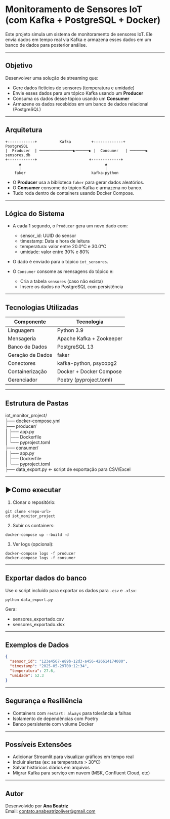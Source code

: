 # Monitoramento de Sensores IoT (com Kafka + PostgreSQL + Docker)

Este projeto simula um sistema de monitoramento de sensores IoT. Ele envia dados em tempo real via Kafka e armazena esses dados em um banco de dados para posterior análise.

---

## Objetivo

Desenvolver uma solução de streaming que:

- Gere dados fictícios de sensores (temperatura e umidade)
- Envie esses dados para um tópico Kafka usando um **Producer**
- Consuma os dados desse tópico usando um **Consumer**
- Armazene os dados recebidos em um banco de dados relacional (PostgreSQL)

---

## Arquitetura

```
+------------+          Kafka         +-------------+         PostgreSQL
|  Producer  | ───────────────▶──────▶ |  Consumer   | ───────▶  sensores.db
+------------+                       +-------------+          
      ▲                                     ▲
      |                                     |
    faker                             kafka-python
```

- O **Producer** usa a biblioteca `faker` para gerar dados aleatórios.
- O **Consumer** consome do tópico Kafka e armazena no banco.
- Tudo roda dentro de containers usando Docker Compose.

---

## Lógica do Sistema

- A cada 1 segundo, o `Producer` gera um novo dado com:
  - sensor_id: UUID do sensor
  - timestamp: Data e hora de leitura
  - temperatura: valor entre 20.0°C e 30.0°C
  - umidade: valor entre 30% e 80%

- O dado é enviado para o tópico `iot_sensores`.

- O `Consumer` consome as mensagens do tópico e:
  - Cria a tabela `sensores` (caso não exista)
  - Insere os dados no PostgreSQL com persistência

---

## Tecnologias Utilizadas

| Componente      | Tecnologia              |
|-----------------|--------------------------|
| Linguagem       | Python 3.9               |
| Mensageria      | Apache Kafka + Zookeeper |
| Banco de Dados  | PostgreSQL 13            |
| Geração de Dados| faker                    |
| Conectores      | kafka-python, psycopg2   |
| Containerização | Docker + Docker Compose  |
| Gerenciador     | Poetry (pyproject.toml)  |

---

## Estrutura de Pastas

iot_monitor_project/  
├── docker-compose.yml  
├── producer/  
│   ├── app.py  
│   ├── Dockerfile  
│   └── pyproject.toml  
├── consumer/  
│   ├── app.py  
│   ├── Dockerfile  
│   └── pyproject.toml  
├── data_export.py  ← script de exportação para CSV/Excel  

---

## ▶Como executar

1. Clonar o repositório:

```
git clone <repo-url>
cd iot_monitor_project
```

2. Subir os containers:

```
docker-compose up --build -d
```

3. Ver logs (opcional):

```
docker-compose logs -f producer
docker-compose logs -f consumer
```

---

## Exportar dados do banco

Use o script incluído para exportar os dados para `.csv` e `.xlsx`:

```
python data_export.py
```

Gera:

- sensores_exportado.csv  
- sensores_exportado.xlsx

---

## Exemplos de Dados

```json
{
  "sensor_id": "123e4567-e89b-12d3-a456-426614174000",
  "timestamp": "2025-05-29T00:12:34",
  "temperatura": 27.6,
  "umidade": 52.3
}
```

---

## Segurança e Resiliência

- Containers com `restart: always` para tolerância a falhas  
- Isolamento de dependências com Poetry  
- Banco persistente com volume Docker

---

## Possíveis Extensões

- Adicionar Streamlit para visualizar gráficos em tempo real  
- Incluir alertas (ex: se temperatura > 30°C)  
- Salvar históricos diários em arquivos  
- Migrar Kafka para serviço em nuvem (MSK, Confluent Cloud, etc)

---

## Autor

Desenvolvido por **Ana Beatriz**  
Email: contato.anabeatrizoliver@gmail.com  
